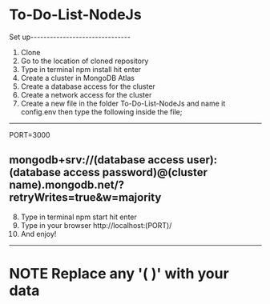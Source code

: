 # To-Do-List-NodeJs

Set up-------------------------------

1. Clone
2. Go to the location of cloned repository
3. Type in terminal npm install hit enter
4. Create a cluster in MongoDB Atlas
5. Create a database access for the cluster
6. Create a network access for the cluster
7. Create a new file in the folder To-Do-List-NodeJs and name it config.env then type the following inside the file;

-----------------------------------------------
   PORT=3000
   
   
   mongodb+srv://(database access user):(database access password)@(cluster name).mongodb.net/?retryWrites=true&w=majority
---------------------------------------------------------------------- 
8. Type in terminal npm start hit enter   
9. Type in your browser http://localhost:(PORT)/
10. And enjoy!

--------------------------------------
# NOTE Replace any '(   )' with your data
